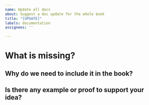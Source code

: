 ```yaml
---
name: Update all docs
about: Suggest a doc update for the whole book
title: "[UPDATE]"
labels: documentation
assignees: ''

---
```


# What is missing?

## Why do we need to include it in the book?

## Is there any example or proof to support your idea?
